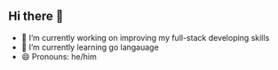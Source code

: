 ## Hi there 👋

- 🔭 I’m currently working on improving my full-stack developing skills
- 🌱 I’m currently learning go langauage
- 😄 Pronouns: he/him

